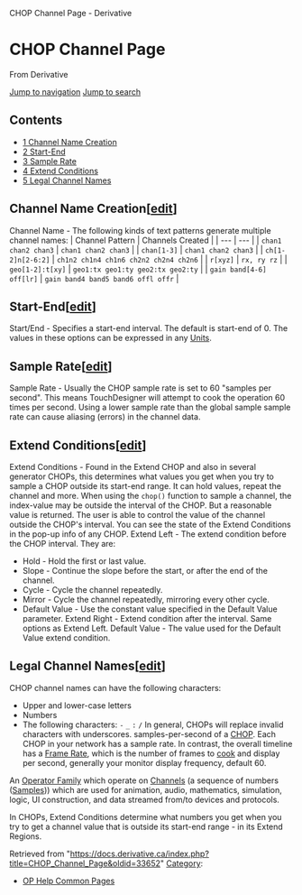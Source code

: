 

CHOP Channel Page - Derivative




# CHOP Channel Page
From Derivative

[Jump to navigation](#mw-head)
[Jump to search](#searchInput)
## Contents
* [1 Channel Name Creation](#Channel_Name_Creation)
* [2 Start-End](#Start-End)
* [3 Sample Rate](#Sample_Rate)
* [4 Extend Conditions](#Extend_Conditions)
* [5 Legal Channel Names](#Legal_Channel_Names)
## Channel Name Creation[[edit](https://docs.derivative.ca/index.php?title=CHOP_Channel_Page&action=edit&section=1 "Edit section: Channel Name Creation")]
Channel Name - The following kinds of text patterns generate multiple channel names:
| Channel Pattern | Channels Created |
| --- | --- |
| `chan1 chan2 chan3` | `chan1 chan2 chan3` |
| `chan[1-3]` | `chan1 chan2 chan3` |
| `ch[1-2]n[2-6:2]` | `ch1n2 ch1n4 ch1n6 ch2n2 ch2n4 ch2n6` |
| `r[xyz]` | `rx, ry rz` |
| `geo[1-2]:t[xy]` | `geo1:tx geo1:ty geo2:tx geo2:ty` |
| `gain band[4-6] off[lr]` | `gain band4 band5 band6 offl offr` |
## Start-End[[edit](https://docs.derivative.ca/index.php?title=CHOP_Channel_Page&action=edit&section=2 "Edit section: Start-End")]
Start/End - Specifies a start-end interval. The default is start-end of 0. The values in these options can be expressed in any [Units](CHOP_Common_Page.html#Units "CHOP Common Page").
## Sample Rate[[edit](https://docs.derivative.ca/index.php?title=CHOP_Channel_Page&action=edit&section=3 "Edit section: Sample Rate")]
Sample Rate - Usually the CHOP sample rate is set to 60 "samples per second". This means TouchDesigner will attempt to cook the operation 60 times per second. Using a lower sample rate than the global sample sample rate can cause aliasing (errors) in the channel data.
## Extend Conditions[[edit](https://docs.derivative.ca/index.php?title=CHOP_Channel_Page&action=edit&section=4 "Edit section: Extend Conditions")]
Extend Conditions - Found in the Extend CHOP and also in several generator CHOPs, this determines what values you get when you try to sample a CHOP outside its start-end range. It can hold values, repeat the channel and more.
When using the `chop()` function to sample a channel, the index-value may be outside the interval of the CHOP. But a reasonable value is returned. The user is able to control the value of the channel outside the CHOP's interval.
You can see the state of the Extend Conditions in the pop-up info of any CHOP.
Extend Left - The extend condition before the CHOP interval. They are:
* Hold - Hold the first or last value.
* Slope - Continue the slope before the start, or after the end of the channel.
* Cycle - Cycle the channel repeatedly.
* Mirror - Cycle the channel repeatedly, mirroring every other cycle.
* Default Value - Use the constant value specified in the Default Value parameter.
Extend Right - Extend condition after the interval. Same options as Extend Left.
Default Value - The value used for the Default Value extend condition.
## Legal Channel Names[[edit](https://docs.derivative.ca/index.php?title=CHOP_Channel_Page&action=edit&section=5 "Edit section: Legal Channel Names")]
CHOP channel names can have the following characters:
* Upper and lower-case letters
* Numbers
* The following characters: `-` `_` `:` `/`
In general, CHOPs will replace invalid characters with underscores.
samples-per-second of a [CHOP](CHOP.html "CHOP"). Each CHOP in your network has a sample rate. In contrast, the overall timeline has a [Frame Rate](Frame_Rate.html "Frame Rate"), which is the number of frames to [cook](Cook.html "Cook") and display per second, generally your monitor display frequency, default 60.

An [Operator Family](Operator_Family.html "Operator Family") which operate on [Channels](Channel.html "Channel") (a sequence of numbers ([Samples](Sample.html "Sample"))) which are used for animation, audio, mathematics, simulation, logic, UI construction, and data streamed from/to devices and protocols.

In CHOPs, Extend Conditions determine what numbers you get when you try to get a channel value that is outside its start-end range - in its Extend Regions.

Retrieved from "<https://docs.derivative.ca/index.php?title=CHOP_Channel_Page&oldid=33652>"
[Category](Special_Categories.html "Special:Categories"):
* [OP Help Common Pages](https://docs.derivative.ca/index.php?title=Category:OP_Help_Common_Pages&action=edit&redlink=1 "Category:OP Help Common Pages (page does not exist)")